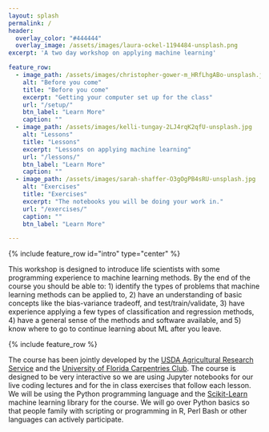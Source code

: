 ```yaml
---
layout: splash
permalink: /
header:
  overlay_color: "#444444"
  overlay_image: /assets/images/laura-ockel-1194484-unsplash.png
excerpt: 'A two day workshop on applying machine learning'

feature_row:
  - image_path: /assets/images/christopher-gower-m_HRfLhgABo-unsplash.jpg
    alt: "Before you come"
    title: "Before you come"
    excerpt: "Getting your computer set up for the class"
    url: "/setup/"
    btn_label: "Learn More"
    caption: ""
  - image_path: /assets/images/kelli-tungay-2LJ4rqK2qfU-unsplash.jpg
    alt: "Lessons"
    title: "Lessons"
    excerpt: "Lessons on applying machine learning"
    url: "/lessons/"
    btn_label: "Learn More"
    caption: ""
  - image_path: /assets/images/sarah-shaffer-O3gOgPB4sRU-unsplash.jpg
    alt: "Exercises"
    title: "Exercises"
    excerpt: "The notebooks you will be doing your work in."
    url: "/exercises/"
    caption: ""
    btn_label: "Learn More"

---
```



{% include feature_row id="intro" type="center" %}

This workshop is designed to introduce life scientists with some programming experience to machine learning methods.  By the end of the course you should be able to: 1) identify the types of problems that machine learning methods can be applied to, 2) have an understanding of basic concepts like the bias-variance tradeoff, and test/train/validate, 3) have experience applying a few types of classification and regression methods, 4) have a general sense of the methods and software available, and 5) know where to go to continue learning about ML after you leave.

{% include feature_row %}

The course has been jointly developed by the [USDA Agricultural Research Service](https://ars.usda.gov) and the [University of Florida Carpentries Club](https://www.uf-carpentries.org/). The course is designed to be very interactive so we are using Jupyter notebooks for our live coding lectures and for the in class exercises that follow each lesson. We will be using  the Python programming language and the [Scikit-Learn](https://scikit-learn.org/stable/) machine learning library for the course. We will go over Python basics so that people family with scripting or programming in R, Perl Bash or other languages can actively participate.
